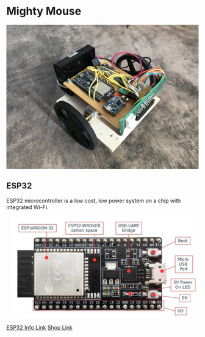 # Mighty Mouse

![Main Image](images/main.jpg)


## ESP32
ESP32 microcontroller is a low cost, low power system on a chip with integrated Wi-Fi.

![ESP32](images/esp32.jpg)

[ESP32 Info Link](https://www.espressif.com/en/products/hardware/esp32-devkitc/overview)
[Shop Link](https://grobotronics.com/esp32-development-board-esp32-devkitc-32d.html)



